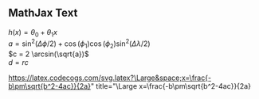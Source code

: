 ## MathJax Text

$h(x) = \theta_0 + \theta_1 x$  
$a = \sin^{2}(\Delta \phi/2) + \cos(\phi_{1})\cos(\phi_{2})\sin^{2}(\Delta \lambda/2)$  
$c = 2 \arcsin(\sqrt{a})$   
$d = rc$

https://latex.codecogs.com/svg.latex?\Large&space;x=\frac{-b\pm\sqrt{b^2-4ac}}{2a}" title="\Large x=\frac{-b\pm\sqrt{b^2-4ac}}{2a}
